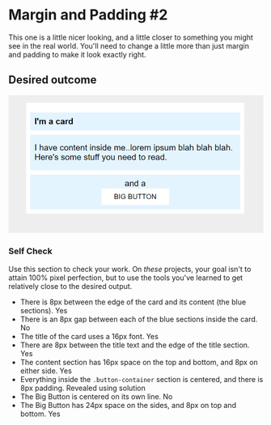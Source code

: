 # Margin and Padding #2

This one is a little nicer looking, and a little closer to something you might see in the real world. You'll need to change a little more than just margin and padding to make it look exactly right.

## Desired outcome
![desired outcome](./desired-outcome.png)

### Self Check
Use this section to check your work. On _these_ projects, your goal isn't to attain 100% pixel perfection, but to use the tools you've learned to get relatively close to the desired output.

- There is 8px between the edge of the card and its content (the blue sections). Yes
- There is an 8px gap between each of the blue sections inside the card. No
- The title of the card uses a 16px font. Yes
- There are 8px between the title text and the edge of the title section. Yes
- The content section has 16px space on the top and bottom, and 8px on either side. Yes
- Everything inside the `.button-container` section is centered, and there is 8px padding. Revealed using solution
- The Big Button is centered on its own line. No
- The Big Button has 24px space on the sides, and 8px on top and bottom. Yes
